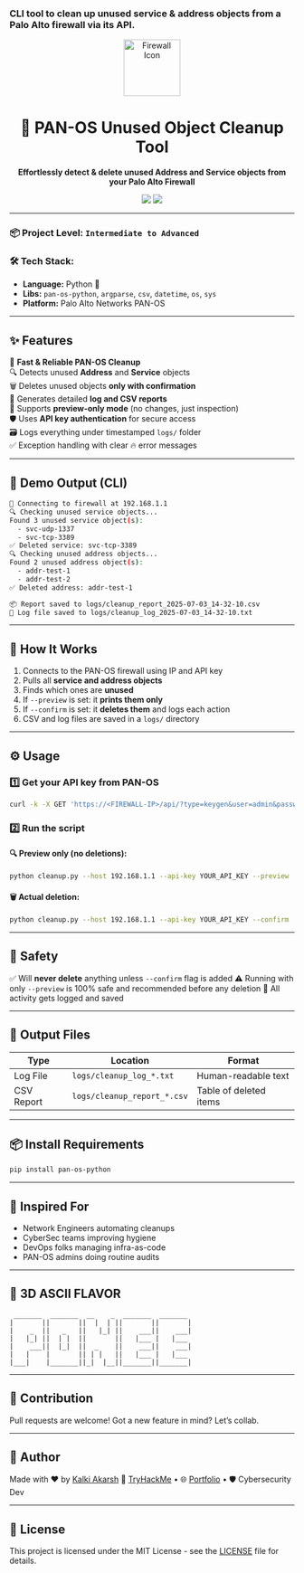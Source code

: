 ### CLI tool to clean up unused service & address objects from a Palo Alto firewall via its API. 

<div align="center">
  <img src="https://img.icons8.com/3d-fluency/94/firewall.png" width="100" alt="Firewall Icon"/>
  <h1>🧹 PAN-OS Unused Object Cleanup Tool</h1>
  <p><strong>Effortlessly detect & delete unused Address and Service objects from your Palo Alto Firewall</strong></p>
  <img src="https://img.shields.io/badge/Python-3.7%2B-blue?style=flat&logo=python&logoColor=white"/>
  <img src="https://img.shields.io/badge/Palo%20Alto-API%20Automation-red?style=flat&logo=palantir&logoColor=white"/>
</div>

---

### 📦 Project Level: `Intermediate to Advanced`
### 🛠️ Tech Stack:
- **Language:** Python 🐍
- **Libs:** `pan-os-python`, `argparse`, `csv`, `datetime`, `os`, `sys`
- **Platform:** Palo Alto Networks PAN-OS

---

## ✨ Features

🚀 **Fast & Reliable PAN-OS Cleanup**  
🔍 Detects unused **Address** and **Service** objects  
🗑️ Deletes unused objects **only with confirmation**  
🧾 Generates detailed **log and CSV reports**  
🧪 Supports **preview-only mode** (no changes, just inspection)  
🛡️ Uses **API key authentication** for secure access  
🗃️ Logs everything under timestamped `logs/` folder  
✅ Exception handling with clear 🔥 error messages

---

## 📸 Demo Output (CLI)

```bash
🚀 Connecting to firewall at 192.168.1.1
🔍 Checking unused service objects...
Found 3 unused service object(s):
  - svc-udp-1337
  - svc-tcp-3389
✅ Deleted service: svc-tcp-3389
🔍 Checking unused address objects...
Found 2 unused address object(s):
  - addr-test-1
  - addr-test-2
✅ Deleted address: addr-test-1

📦 Report saved to logs/cleanup_report_2025-07-03_14-32-10.csv
🧾 Log file saved to logs/cleanup_log_2025-07-03_14-32-10.txt
````

---

## 🧠 How It Works

1. Connects to the PAN-OS firewall using IP and API key
2. Pulls all **service and address objects**
3. Finds which ones are **unused**
4. If `--preview` is set: it **prints them only**
5. If `--confirm` is set: it **deletes them** and logs each action
6. CSV and log files are saved in a `logs/` directory

---

## ⚙️ Usage

### 1️⃣ Get your API key from PAN-OS

```bash
curl -k -X GET 'https://<FIREWALL-IP>/api/?type=keygen&user=admin&password=yourpass'
```

### 2️⃣ Run the script

#### 🔍 Preview only (no deletions):

```bash
python cleanup.py --host 192.168.1.1 --api-key YOUR_API_KEY --preview
```

#### 🗑️ Actual deletion:

```bash
python cleanup.py --host 192.168.1.1 --api-key YOUR_API_KEY --confirm
```

---

## 🔐 Safety

✅ Will **never delete** anything unless `--confirm` flag is added
⚠️ Running with only `--preview` is 100% safe and recommended before any deletion
💾 All activity gets logged and saved

---

## 📁 Output Files

| Type       | Location                    | Format                 |
| ---------- | --------------------------- | ---------------------- |
| Log File   | `logs/cleanup_log_*.txt`    | Human-readable text    |
| CSV Report | `logs/cleanup_report_*.csv` | Table of deleted items |

---

## 📦 Install Requirements

```bash
pip install pan-os-python
```

---

## 🤖 Inspired For

* Network Engineers automating cleanups
* CyberSec teams improving hygiene
* DevOps folks managing infra-as-code
* PAN-OS admins doing routine audits

---

## 🧊 3D ASCII FLAVOR

```
 _______  _______  __    _  _______  _______ 
|       ||       ||  |  | ||       ||       |
|    _  ||   _   ||   |_| ||    ___||    ___|
|   |_| ||  | |  ||       ||   |___ |   |___ 
|    ___||  |_|  ||  _    ||    ___||    ___|
|   |    |       || | |   ||   |___ |   |___ 
|___|    |_______||_|  |__||_______||_______|
```

---

## 🙌 Contribution

Pull requests are welcome! Got a new feature in mind? Let’s collab.

---

## 🧠 Author

Made with ❤️ by [Kalki Akarsh](https://github.com/AkarshYash)
🔗 [TryHackMe](https://tryhackme.com/p/Kalki.Akarsh.18) • 🌐 [Portfolio](https://akarshyash.github.io/Akarsh_Portfolio/) • 🛡️ Cybersecurity Dev

---

## 🪪 License

This project is licensed under the MIT License - see the [LICENSE](LICENSE) file for details.


